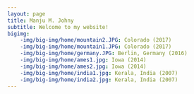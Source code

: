```yaml
---
layout: page
title: Manju M. Johny
subtitle: Welcome to my website!
bigimg: 
	-img/big-img/home/mountain2.JPG: Colorado (2017)
    -img/big-img/home/mountain1.JPG: Colorado (2017)
    -img/big-img/home/germany.JPG: Berlin, Germany (2016)
    -img/big-img/home/ames1.jpg: Iowa (2014)
    -img/big-img/home/ames2.jpg: Iowa (2014)
    -img/big-img/home/india1.jpg: Kerala, India (2007)
    -img/big-img/home/india2.jpg: Kerala, India (2007)
---
```

